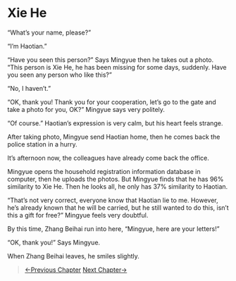 # Xie He

“What’s your name, please?”

“I’m Haotian.”

“Have you seen this person?” Says Mingyue then he takes out a photo. “This person is Xie He, he has been missing for some days, suddenly. Have you seen any person who like this?”

“No, I haven’t.”

“OK, thank you! Thank you for your cooperation, let’s go to the gate and take a photo for you, OK?” Mingyue says very politely.

“Of course.” Haotian’s expression is very calm, but his heart feels strange.

After taking photo, Mingyue send Haotian home, then he comes back the police station in a hurry.

It’s afternoon now, the colleagues have already come back the office.

Mingyue opens the household registration information database in computer, then he uploads the photos. But Mingyue finds that he has 96% similarity to Xie He. Then he looks all, he only has 37% similarity to Haotian.

“That’s not very correct, everyone know that Haotian lie to me. However, he’s already known that he will be carried, but he still wanted to do this, isn’t this a gift for free?” Mingyue feels very doubtful.

By this time, Zhang Beihai run into here, “Mingyue, here are your letters!”

“OK, thank you!” Says Mingyue.

When Zhang Beihai leaves, he smiles slightly.

> [←Previous Chapter](/detective/part3/chapter1.md)  [Next Chapter→](/detective/part3/chapter3.md)
 
